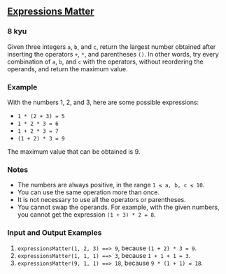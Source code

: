 <h2><a href=https://www.codewars.com/kata/5ae62fcf252e66d44d00008e/train/javascript target="_blank">Expressions Matter</a></h2><h3>8 kyu</h3><p>Given three integers <code>a</code>, <code>b</code>, and <code>c</code>, return the largest number obtained after inserting the operators <code>+</code>, <code>*</code>, and parentheses <code>()</code>. In other words, try every combination of <code>a</code>, <code>b</code>, and <code>c</code> with the operators, without reordering the operands, and return the maximum value.</p><h3 id="example">Example</h3><p>With the numbers 1, 2, and 3, here are some possible expressions:</p><ul><li><code>1 * (2 + 3) = 5</code></li><li><code>1 * 2 * 3 = 6</code></li><li><code>1 + 2 * 3 = 7</code></li><li><code>(1 + 2) * 3 = 9</code></li></ul><p>The maximum value that can be obtained is 9.</p><h3 id="notes">Notes</h3><ul><li>The numbers are always positive, in the range <code>1 ≤ a, b, c ≤ 10</code>.</li><li>You can use the same operation more than once.</li><li>It is not necessary to use all the operators or parentheses.</li><li>You cannot swap the operands. For example, with the given numbers, you cannot get the expression <code>(1 + 3) * 2 = 8</code>.</li></ul><h3 id="input-and-output-examples">Input and Output Examples</h3><ol><li><code>expressionsMatter(1, 2, 3) ==&gt; 9</code>, because <code>(1 + 2) * 3 = 9</code>.</li><li><code>expressionsMatter(1, 1, 1) ==&gt; 3</code>, because <code>1 + 1 + 1 = 3</code>.</li><li><code>expressionsMatter(9, 1, 1) ==&gt; 18</code>, because <code>9 * (1 + 1) = 18</code>.</li></ol>